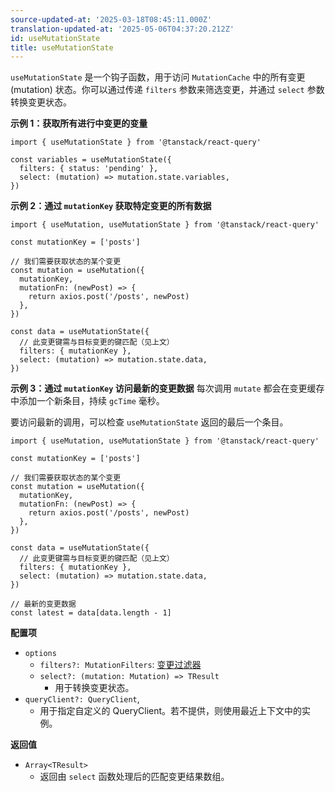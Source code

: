 ```yaml
---
source-updated-at: '2025-03-18T08:45:11.000Z'
translation-updated-at: '2025-05-06T04:37:20.212Z'
id: useMutationState
title: useMutationState
---
```


`useMutationState` 是一个钩子函数，用于访问 `MutationCache` 中的所有变更 (mutation) 状态。你可以通过传递 `filters` 参数来筛选变更，并通过 `select` 参数转换变更状态。

**示例 1：获取所有进行中变更的变量**

```tsx
import { useMutationState } from '@tanstack/react-query'

const variables = useMutationState({
  filters: { status: 'pending' },
  select: (mutation) => mutation.state.variables,
})
```

**示例 2：通过 `mutationKey` 获取特定变更的所有数据**

```tsx
import { useMutation, useMutationState } from '@tanstack/react-query'

const mutationKey = ['posts']

// 我们需要获取状态的某个变更
const mutation = useMutation({
  mutationKey,
  mutationFn: (newPost) => {
    return axios.post('/posts', newPost)
  },
})

const data = useMutationState({
  // 此变更键需与目标变更的键匹配（见上文）
  filters: { mutationKey },
  select: (mutation) => mutation.state.data,
})
```

**示例 3：通过 `mutationKey` 访问最新的变更数据**
每次调用 `mutate` 都会在变更缓存中添加一个新条目，持续 `gcTime` 毫秒。

要访问最新的调用，可以检查 `useMutationState` 返回的最后一个条目。

```tsx
import { useMutation, useMutationState } from '@tanstack/react-query'

const mutationKey = ['posts']

// 我们需要获取状态的某个变更
const mutation = useMutation({
  mutationKey,
  mutationFn: (newPost) => {
    return axios.post('/posts', newPost)
  },
})

const data = useMutationState({
  // 此变更键需与目标变更的键匹配（见上文）
  filters: { mutationKey },
  select: (mutation) => mutation.state.data,
})

// 最新的变更数据
const latest = data[data.length - 1]
```

**配置项**

- `options`
  - `filters?: MutationFilters`: [变更过滤器](../guides/filters.md#mutation-filters)
  - `select?: (mutation: Mutation) => TResult`
    - 用于转换变更状态。
- `queryClient?: QueryClient`,
  - 用于指定自定义的 QueryClient。若不提供，则使用最近上下文中的实例。

**返回值**

- `Array<TResult>`
  - 返回由 `select` 函数处理后的匹配变更结果数组。
